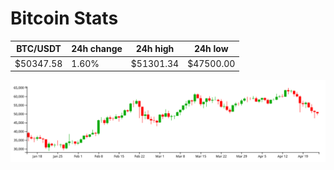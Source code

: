# Bitcoin Stats

BTC/USDT|24h change|24h high|24h low|
|---|---|---|---|
|$50347.58|1.60%|$51301.34|$47500.00|

<img src="./chart.svg">
